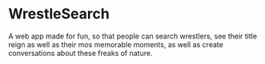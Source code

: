 # WrestleSearch

<p>
  A web app made for fun, so that people can search wrestlers, see their title reign as well as their mos memorable moments, as well as create conversations about these freaks of nature.
</p>
